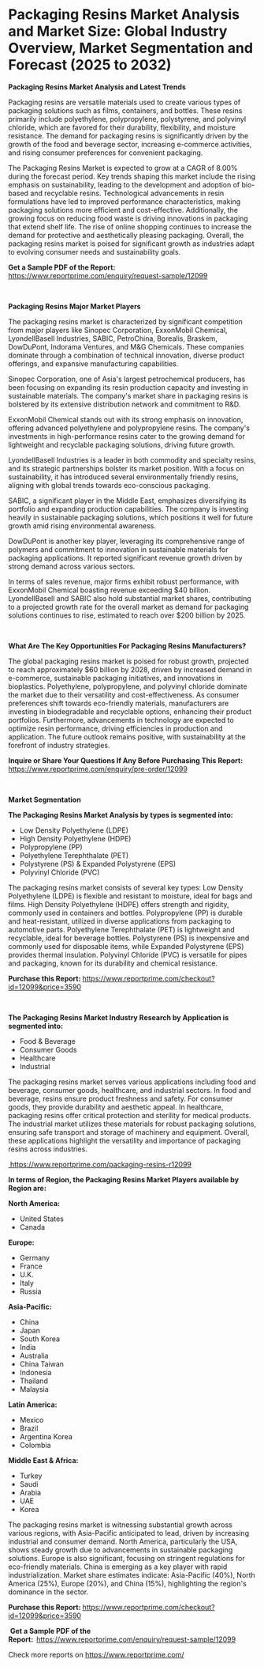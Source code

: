 <p><h1>Packaging Resins Market Analysis and Market Size: Global Industry Overview, Market Segmentation and Forecast (2025 to 2032)</h1></p><p><strong>Packaging Resins Market Analysis and Latest Trends</strong></p>
<p><p>Packaging resins are versatile materials used to create various types of packaging solutions such as films, containers, and bottles. These resins primarily include polyethylene, polypropylene, polystyrene, and polyvinyl chloride, which are favored for their durability, flexibility, and moisture resistance. The demand for packaging resins is significantly driven by the growth of the food and beverage sector, increasing e-commerce activities, and rising consumer preferences for convenient packaging.</p><p>The Packaging Resins Market is expected to grow at a CAGR of 8.00% during the forecast period. Key trends shaping this market include the rising emphasis on sustainability, leading to the development and adoption of bio-based and recyclable resins. Technological advancements in resin formulations have led to improved performance characteristics, making packaging solutions more efficient and cost-effective. Additionally, the growing focus on reducing food waste is driving innovations in packaging that extend shelf life. The rise of online shopping continues to increase the demand for protective and aesthetically pleasing packaging. Overall, the packaging resins market is poised for significant growth as industries adapt to evolving consumer needs and sustainability goals.</p></p>
<p><strong>Get a Sample PDF of the Report:&nbsp;</strong> <a href="https://www.reportprime.com/enquiry/request-sample/12099?utm_campaign=2175&utm_medium=2&utm_source=Github&utm_content=ia&utm_term=17032025&utm_id=packaging-resins">https://www.reportprime.com/enquiry/request-sample/12099</a></p>
<p>&nbsp;</p>
<p><strong>Packaging Resins Major Market Players</strong></p>
<p><p>The packaging resins market is characterized by significant competition from major players like Sinopec Corporation, ExxonMobil Chemical, LyondellBasell Industries, SABIC, PetroChina, Borealis, Braskem, DowDuPont, Indorama Ventures, and M&G Chemicals. These companies dominate through a combination of technical innovation, diverse product offerings, and expansive manufacturing capabilities.</p><p>Sinopec Corporation, one of Asia's largest petrochemical producers, has been focusing on expanding its resin production capacity and investing in sustainable materials. The company's market share in packaging resins is bolstered by its extensive distribution network and commitment to R&D.</p><p>ExxonMobil Chemical stands out with its strong emphasis on innovation, offering advanced polyethylene and polypropylene resins. The company's investments in high-performance resins cater to the growing demand for lightweight and recyclable packaging solutions, driving future growth.</p><p>LyondellBasell Industries is a leader in both commodity and specialty resins, and its strategic partnerships bolster its market position. With a focus on sustainability, it has introduced several environmentally friendly resins, aligning with global trends towards eco-conscious packaging.</p><p>SABIC, a significant player in the Middle East, emphasizes diversifying its portfolio and expanding production capabilities. The company is investing heavily in sustainable packaging solutions, which positions it well for future growth amid rising environmental awareness.</p><p>DowDuPont is another key player, leveraging its comprehensive range of polymers and commitment to innovation in sustainable materials for packaging applications. It reported significant revenue growth driven by strong demand across various sectors.</p><p>In terms of sales revenue, major firms exhibit robust performance, with ExxonMobil Chemical boasting revenue exceeding $40 billion. LyondellBasell and SABIC also hold substantial market shares, contributing to a projected growth rate for the overall market as demand for packaging solutions continues to rise, estimated to reach over $200 billion by 2025.</p></p>
<p>&nbsp;</p>
<p><strong>What Are The Key Opportunities For Packaging Resins Manufacturers?</strong></p>
<p><p>The global packaging resins market is poised for robust growth, projected to reach approximately $60 billion by 2028, driven by increased demand in e-commerce, sustainable packaging initiatives, and innovations in bioplastics. Polyethylene, polypropylene, and polyvinyl chloride dominate the market due to their versatility and cost-effectiveness. As consumer preferences shift towards eco-friendly materials, manufacturers are investing in biodegradable and recyclable options, enhancing their product portfolios. Furthermore, advancements in technology are expected to optimize resin performance, driving efficiencies in production and application. The future outlook remains positive, with sustainability at the forefront of industry strategies.</p></p>
<p><strong>Inquire or Share Your Questions If Any Before Purchasing This Report:</strong> <a href="https://www.reportprime.com/enquiry/pre-order/12099?utm_campaign=2175&utm_medium=2&utm_source=Github&utm_content=ia&utm_term=17032025&utm_id=packaging-resins">https://www.reportprime.com/enquiry/pre-order/12099</a></p>
<p>&nbsp;</p>
<p><strong>Market Segmentation</strong></p>
<p><strong>The Packaging Resins Market Analysis by types is segmented into:</strong></p>
<p><ul><li>Low Density Polyethylene (LDPE)</li><li>High Density Polyethylene (HDPE)</li><li>Polypropylene (PP)</li><li>Polyethylene Terephthalate (PET)</li><li>Polystyrene (PS) & Expanded Polystyrene (EPS)</li><li>Polyvinyl Chloride (PVC)</li></ul></p>
<p><p>The packaging resins market consists of several key types: Low Density Polyethylene (LDPE) is flexible and resistant to moisture, ideal for bags and films. High Density Polyethylene (HDPE) offers strength and rigidity, commonly used in containers and bottles. Polypropylene (PP) is durable and heat-resistant, utilized in diverse applications from packaging to automotive parts. Polyethylene Terephthalate (PET) is lightweight and recyclable, ideal for beverage bottles. Polystyrene (PS) is inexpensive and commonly used for disposable items, while Expanded Polystyrene (EPS) provides thermal insulation. Polyvinyl Chloride (PVC) is versatile for pipes and packaging, known for its durability and chemical resistance.</p></p>
<p><strong>Purchase this Report:&nbsp;</strong><a href="https://www.reportprime.com/checkout?id=12099&price=3590&utm_campaign=2175&utm_medium=2&utm_source=Github&utm_content=ia&utm_term=17032025&utm_id=packaging-resins">https://www.reportprime.com/checkout?id=12099&price=3590</a></p>
<p>&nbsp;</p>
<p><strong>The Packaging Resins Market Industry Research by Application is segmented into:</strong></p>
<p><ul><li>Food & Beverage</li><li>Consumer Goods</li><li>Healthcare</li><li>Industrial</li></ul></p>
<p><p>The packaging resins market serves various applications including food and beverage, consumer goods, healthcare, and industrial sectors. In food and beverage, resins ensure product freshness and safety. For consumer goods, they provide durability and aesthetic appeal. In healthcare, packaging resins offer critical protection and sterility for medical products. The industrial market utilizes these materials for robust packaging solutions, ensuring safe transport and storage of machinery and equipment. Overall, these applications highlight the versatility and importance of packaging resins across industries.</p></p>
<p><a href="https://www.reportprime.com/packaging-resins-r12099?utm_campaign=2175&utm_medium=2&utm_source=Github&utm_content=ia&utm_term=17032025&utm_id=packaging-resins">&nbsp;https://www.reportprime.com/packaging-resins-r12099</a></p>
<p><strong>In terms of Region, the Packaging Resins Market Players available by Region are:</strong></p>
<p>
    <p> <strong> North America: </strong>
        <ul>
            <li>United States</li>
            <li>Canada</li>
        </ul>
        </p> 
    <p> <strong> Europe: </strong>
        <ul>
            <li>Germany</li>
            <li>France</li>
            <li>U.K.</li>
            <li>Italy</li>
            <li>Russia</li>
        </ul>
        </p> 
    <p> <strong> Asia-Pacific: </strong>
        <ul>
            <li>China</li>
            <li>Japan</li>
            <li>South Korea</li>
            <li>India</li>
            <li>Australia</li>
            <li>China Taiwan</li>
            <li>Indonesia</li>
            <li>Thailand</li>
            <li>Malaysia</li>
        </ul>
        </p> 
    <p> <strong> Latin America: </strong>
        <ul>
            <li>Mexico</li>
            <li>Brazil</li>
            <li>Argentina Korea</li>
            <li>Colombia</li>
        </ul>
        </p> 
    <p> <strong> Middle East & Africa: </strong>
        <ul>
            <li>Turkey</li>
            <li>Saudi</li>
            <li>Arabia</li>
            <li>UAE</li>
            <li>Korea</li>
        </ul>
    </p>
    </p>
<p><p>The packaging resins market is witnessing substantial growth across various regions, with Asia-Pacific anticipated to lead, driven by increasing industrial and consumer demand. North America, particularly the USA, shows steady growth due to advancements in sustainable packaging solutions. Europe is also significant, focusing on stringent regulations for eco-friendly materials. China is emerging as a key player with rapid industrialization. Market share estimates indicate: Asia-Pacific (40%), North America (25%), Europe (20%), and China (15%), highlighting the region's dominance in the sector.</p></p>
<p><strong>Purchase this Report: </strong><a href="https://www.reportprime.com/checkout?id=12099&price=3590&utm_campaign=2175&utm_medium=2&utm_source=Github&utm_content=ia&utm_term=17032025&utm_id=packaging-resins">https://www.reportprime.com/checkout?id=12099&price=3590</a></p>
<p>&nbsp;<strong>Get a Sample PDF of the Report:&nbsp;&nbsp;</strong><a href="https://www.reportprime.com/enquiry/request-sample/12099?utm_campaign=2175&utm_medium=2&utm_source=Github&utm_content=ia&utm_term=17032025&utm_id=packaging-resins">https://www.reportprime.com/enquiry/request-sample/12099</a></p>
<p><strong></strong></p>
<p>Check more reports on <a href="https://www.reportprime.com/?utm_campaign=2175&utm_medium=2&utm_source=Github&utm_content=ia&utm_term=17032025&utm_id=packaging-resins">https://www.reportprime.com/</a></p>